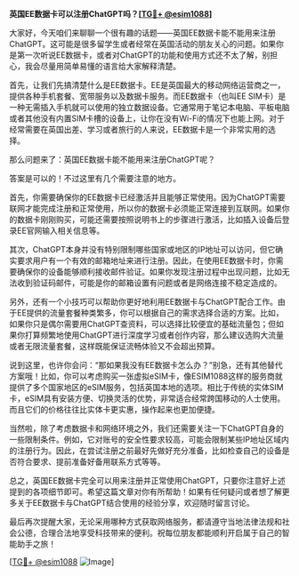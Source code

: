 **英国EE数据卡可以注册ChatGPT吗？[[TG💪+ @esim1088](https://t.me/s/esim1088)]**

大家好，今天咱们来聊聊一个很有趣的话题——英国EE数据卡能不能用来注册ChatGPT。这可能是很多留学生或者经常在英国活动的朋友关心的问题。如果你是第一次听说EE数据卡，或者对ChatGPT的功能和使用方式还不太了解，别担心，我会尽量用简单易懂的语言给大家解释清楚。

首先，让我们先搞清楚什么是EE数据卡。EE是英国最大的移动网络运营商之一，提供各种手机套餐、宽带服务以及数据卡服务。而EE数据卡（也叫EE SIM卡）是一种无需插入手机就可以使用的独立数据设备。它通常用于笔记本电脑、平板电脑或者其他没有内置SIM卡槽的设备上，让你在没有Wi-Fi的情况下也能上网。对于经常需要在英国出差、学习或者旅行的人来说，EE数据卡是一个非常实用的选择。

那么问题来了：英国EE数据卡能不能用来注册ChatGPT呢？

答案是可以的！不过这里有几个需要注意的地方。

首先，你需要确保你的EE数据卡已经激活并且能够正常使用。因为ChatGPT需要联网才能完成注册和正常使用，所以你的数据卡必须能正常连接到互联网。如果你的数据卡刚刚购买，可能还需要按照说明书上的步骤进行激活，比如插入设备后登录EE官网输入相关信息等。

其次，ChatGPT本身并没有特别限制哪些国家或地区的IP地址可以访问，但它确实要求用户有一个有效的邮箱地址来进行注册。因此，在使用EE数据卡时，你需要确保你的设备能够顺利接收邮件验证。如果你发现注册过程中出现问题，比如无法收到验证码邮件，可能是你的邮箱设置有问题或者是网络连接不稳定造成的。

另外，还有一个小技巧可以帮助你更好地利用EE数据卡与ChatGPT配合工作。由于EE提供的流量套餐种类繁多，你可以根据自己的需求选择合适的方案。比如，如果你只是偶尔需要用ChatGPT查资料，可以选择比较便宜的基础流量包；但如果你打算频繁地使用ChatGPT进行深度学习或者创作内容，那么建议选购大流量或者无限流量套餐，这样既能保证流畅体验又不会超出预算。

说到这里，也许你会问：“那如果我没有EE数据卡怎么办？”别急，还有其他替代方案哦！比如，你可以考虑购买一张虚拟eSIM卡，像ESIM1088这样的服务商就提供了多个国家地区的eSIM服务，包括英国本地的选项。相比于传统的实体SIM卡，eSIM具有安装方便、切换灵活的优势，非常适合经常跨国移动的人士使用。而且它们的价格往往比实体卡更实惠，操作起来也更加便捷。

当然啦，除了考虑数据卡和网络环境之外，我们还需要关注一下ChatGPT自身的一些限制条件。例如，它对账号的安全性要求较高，可能会限制某些IP地址区域内的注册行为。因此，在尝试注册之前最好先做好充分准备，比如检查自己的设备是否符合要求、提前准备好备用联系方式等等。

总之，英国EE数据卡完全可以用来注册并正常使用ChatGPT，只要你注意好上述提到的各项细节即可。希望这篇文章对你有所帮助！如果有任何疑问或者想了解更多关于EE数据卡与ChatGPT结合使用的经验分享，欢迎随时留言讨论。

最后再次提醒大家，无论采用哪种方式获取网络服务，都请遵守当地法律法规和社会公德，合理合法地享受科技带来的便利。祝每位朋友都能顺利开启属于自己的智能助手之旅！

[[TG💪+ @esim1088](https://t.me/s/esim1088) ![Image](https://i.postimg.cc/4NQfJmqS/Snipaste-2025-05-13-00-14-12.png)]